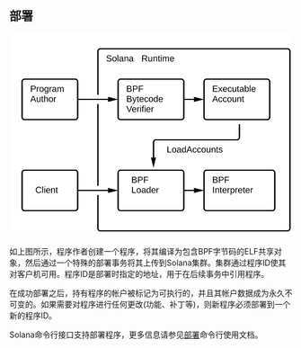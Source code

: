 ## 部署

![](../../image/deploy.svg)

如上图所示，程序作者创建一个程序，将其编译为包含BPF字节码的ELF共享对象，然后通过一个特殊的部署事务将其上传到Solana集群。集群通过程序ID使其对客户机可用。程序ID是部署时指定的地址，用于在后续事务中引用程序。

在成功部署之后，持有程序的帐户被标记为可执行的，并且其帐户数据成为永久不可变的。如果需要对程序进行任何更改(功能、补丁等)，则新程序必须部署到一个新的程序ID。

Solana命令行接口支持部署程序，更多信息请参见[部署](https://docs.solana.com/cli/usage#deploy-program)命令行使用文档。
